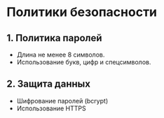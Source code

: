 # Политики безопасности

## 1. Политика паролей

- Длина не менее 8 символов.
- Использование букв, цифр и спецсимволов.

## 2. Защита данных

- Шифрование паролей (bcrypt)
- Использование HTTPS
